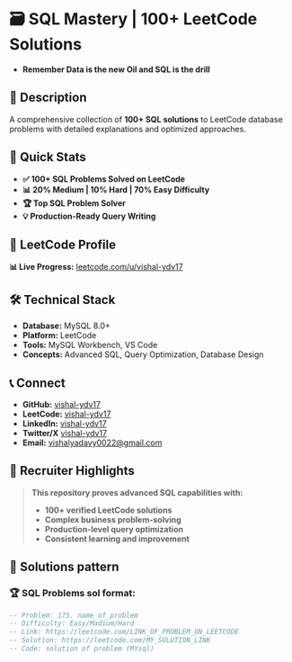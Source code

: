 # 🗃️ SQL Mastery | 100+ LeetCode Solutions
- **Remember Data is the new Oil and SQL is the drill**

## 📝 Description
A comprehensive collection of **100+ SQL solutions** to LeetCode database problems with detailed explanations and optimized approaches.

## 🚀 Quick Stats
- **✅ 100+ SQL Problems Solved on LeetCode**
- **📊 20% Medium | 10% Hard | 70% Easy Difficulty**
- **🏆 Top SQL Problem Solver**
- **💡 Production-Ready Query Writing**

## 🔗 LeetCode Profile
**📊 Live Progress:** [leetcode.com/u/vishal-ydv17](https://leetcode.com/u/vishal-ydv17)

## 🛠️ Technical Stack
- **Database:** MySQL 8.0+
- **Platform:** LeetCode
- **Tools:** MySQL Workbench, VS Code
- **Concepts:** Advanced SQL, Query Optimization, Database Design

## 📞 Connect
- **GitHub:** [vishal-ydv17](https://github.com/vishal-ydv17)
- **LeetCode:** [vishal-ydv17](https://leetcode.com/u/vishal-ydv17/)
- **LinkedIn:** [vishal-ydv17](https://www.linkedin.com/in/vishal-ydv17/)
- **Twitter/X** [vishal-ydv17](https://x.com/vishal_ydv17)
- **Email:** vishalyadavy0022@gmail.com

## 💼 Recruiter Highlights
> **This repository proves advanced SQL capabilities with:**
> -  **100+ verified LeetCode solutions**
> -  **Complex business problem-solving**
> -  **Production-level query optimization**
> -  **Consistent learning and improvement**

## 🌟 Solutions pattern

### 🏆 SQL Problems sol format:

```sql
-- Problem: 175. name_of_problem
-- Difficulty: Easy/Madium/Hard
-- Link: https://leetcode.com/LINK_OF_PROBLEM_ON_LEETCODE
-- Solution: https://leetcode.com/MY_SOLUTION_LINK
-- Code: solution of problem (MYsql) 
